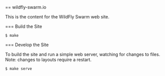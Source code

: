 == wildfly-swarm.io

This is the content for the WildFly Swarm web site.


=== Build the Site

    $ make

=== Develop the Site

To build the site and run a simple web server, watching for changes to files.
Note: changes to layouts require a restart.

    $ make serve
